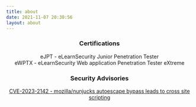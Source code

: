 ```yaml
---
title: about
date: 2021-11-07 20:30:56
layout: about
---
```

<h3 style="text-align: center;">Certifications</h3>
<div style="text-align: center;">
eJPT - eLearnSecurity Junior Penetration Tester<br>
eWPTX - eLearnSecurity Web application Penetration Tester eXtreme

<h3>Security Advisories</h3>
<a href="https://github.com/mozilla/nunjucks/security/advisories/GHSA-x77j-w7wf-fjmw" target="_blank">CVE-2023-2142 - mozilla/nunjucks autoescape bypass leads to cross site scripting</a>

</div>
